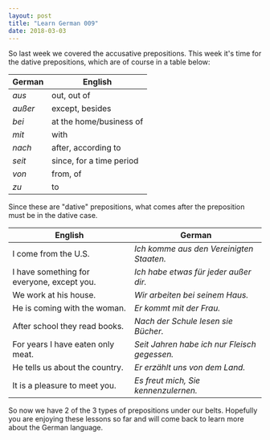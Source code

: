 ```yaml
---
layout: post
title: "Learn German 009"
date: 2018-03-03
---
```


So last week we covered the accusative prepositions. 
This week it's time for the dative prepositions, which are of course in a table below: 

| German | English |
|---------|--------|
| *aus* | out, out of |
| *au&szlig;er* | except, besides |
| *bei* | at the home/business of |
| *mit* | with |
| *nach* | after, according to |
| *seit* | since, for a time period |
| *von* | from, of |
| *zu* | to |

Since these are "dative" prepositions, what comes after the preposition must be in the dative case.

| English | German |
|---------|--------|
| I come from the U.S. | *Ich komme aus den Vereinigten Staaten.* |
| I have something for everyone, except you. | *Ich habe etwas f&uuml;r jeder au&szlig;er dir.* |
| We work at his house. | *Wir arbeiten bei seinem Haus.* |
| He is coming with the woman. | *Er kommt mit der Frau.* |
| After school they read books. | *Nach der Schule lesen sie B&uuml;cher.* |
| For years I have eaten only meat. | *Seit Jahren habe ich nur Fleisch gegessen.* |
| He tells us about the country. | *Er erz&auml;hlt uns von dem Land.* |
| It is a pleasure to meet you. | *Es freut mich, Sie kennenzulernen.* |

So now we have 2 of the 3 types of prepositions under our belts. 
Hopefully you are enjoying these lessons so far and will come back to learn more about the German language. 
